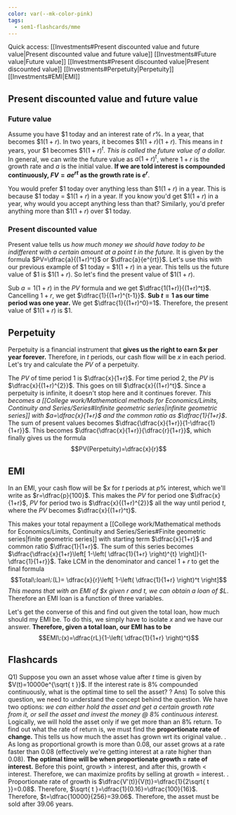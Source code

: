 ```yaml
---
color: var(--mk-color-pink)
tags:
  - sem1-flashcards/mme
---
```

Quick access:
[[Investments#Present discounted value and future value|Present discounted value and future value]]
	[[Investments#Future value|Future value]]
	[[Investments#Present discounted value|Present discounted value]]
[[Investments#Perpetuity|Perpetuity]]
[[Investments#EMI|EMI]]

## Present discounted value and future value
### Future value
Assume you have $\$1$ today and an interest rate of $r\%$. In a year, that becomes $\$1( 1+r)$. In two years, it becomes $\$1(1+r)(1+r)$. This means in $t$ years, your $\$1$ becomes $\$1(1+r)^t$. *This is called the future value of a dollar.* In general, we can write the future value as $a(1+r)^t$, where $1+r$ is the growth rate and $a$ is the initial value. **If we are told interest is compounded continuously, $FV=ae^{rt}$ as the growth rate is $e^r$**.

You would prefer $\$1$ today over anything less than $\$1(1+r)$ in a year. This is because $\$1$ today = $\$1(1+r)$ in a year. If you know you'd get $\$1(1+r)$ in a year, why would you accept anything less than that? Similarly, you'd prefer anything more than $\$1(1+r)$ over $\$1$ today.

### Present discounted value
Present value tells us *how much money we should have today to be indifferent with a certain amount at a point $t$ in the future.* It is given by the formula $PV=\dfrac{a}{(1+r)^t}$ or $\dfrac{a}{e^{rt}}$. Let's use this with our previous example of $\$1$ today = $\$1(1+r)$ in a year. This tells us the future value of $\$1$ is $\$1(1+r)$. So let's find the present value of $\$1(1+r)$.

Sub $a=1(1+r)$ in the $PV$ formula and we get $\dfrac{1(1+r)}{(1+r)^t}$. Cancelling $1+r$, we get $\dfrac{1}{(1+r)^{t-1}}$. **Sub $t=1$ as our time period was one year.** We get $\dfrac{1}{(1+r)^0}=1$. Therefore, the present value of $\$1(1+r)$ is $\$1$.

## Perpetuity
Perpetuity is a financial instrument that **gives us the right to earn $\$x$ per year forever.** Therefore, in $t$ periods, our cash flow will be $x$ in each period. Let's try and calculate the $PV$ of a perpetuity.

The $PV$ of time period $1$ is $\dfrac{x}{1+r}$. For time period $2$, the $PV$ is $\dfrac{x}{(1+r)^{2}}$. This goes on till $\dfrac{x}{(1+r)^t}$. Since a perpetuity is infinite, it doesn't stop here and it continues forever. *This becomes a [[College work/Mathematical methods for Economics/Limits, Continuity and Series/Series#Infinite geometric series|infinite geometric series]] with $a=\dfrac{x}{1+r}$ and the common ratio as $\dfrac{1}{1+r}$*. The sum of present values becomes $\dfrac{\dfrac{x}{1+r}}{1-\dfrac{1}{1+r}}$. This becomes $\dfrac{\dfrac{x}{1+r}}{\dfrac{r}{1+r}}$, which finally gives us the formula $$PV(Perpetuity)=\dfrac{x}{r}$$ 

## EMI
In an EMI, your cash flow will be $\$x$ for $t$ periods at $p\%$ interest, which we'll write as $r=\dfrac{p}{100}$. This makes the $PV$ for period one $\dfrac{x}{1+r}$, $PV$ for period two is $\dfrac{x}{(1+r)^{2}}$ all the way until period $t$, where the $PV$ becomes $\dfrac{x}{(1+r)^t}$.

This makes your total repayment a [[College work/Mathematical methods for Economics/Limits, Continuity and Series/Series#Finite geometric series|finite geometric series]] with starting term $\dfrac{x}{1+r}$ and common ratio $\dfrac{1}{1+r}$. The sum of this series becomes $\dfrac{\dfrac{x}{1+r}\left[ 1-\left( \dfrac{1}{1+r} \right)^{t} \right]}{1-\dfrac{1}{1+r}}$. Take LCM in the denominator and cancel $1+r$ to get the final formula 
$$Total\:loan\:(L)= \dfrac{x}{r}\left[ 1-\left( \dfrac{1}{1+r} \right)^t \right]$$
*This means that with an EMI of $\$x$ given $r$ and $t$, we can obtain a loan of $\$L$*. Therefore an EMI loan is a function of three variables.

Let's get the converse of this and find out given the total loan, how much should my EMI be. To do this, we simply have to isolate $x$ and we have our answer. **Therefore, given a total loan, our EMI has to be** 
$$EMI\:(x)=\dfrac{rL}{1-\left( \dfrac{1}{1+r} \right)^t}$$


## Flashcards
Q1) Suppose you own an asset whose value after $t$ time is given by $V(t)=10000e^{\sqrt{ t }}$. If the interest rate is $8\%$ compounded continuously, what is the optimal time to sell the asset?
?
Ans) To solve this question, we need to understand the concept behind the question. We have two options: *we can either hold the asset and get a certain growth rate from it, or sell the asset and invest the money @ 8% continuous interest.* Logically, we will hold the asset only if we get more than an 8% return. To find out what the rate of return is, we must find the **proportionate rate of change.** This tells us how much the asset has grown wrt its original value.
.
As long as proportional growth is more than $0.08$, our asset grows at a rate faster than $0.08$ (effectively we're getting interest at a rate higher than $0.08$). **The optimal time will be when proportionate growth = rate of interest.** Before this point, growth > interest, and after this, growth < interest. Therefore, we can maximize profits by selling at growth = interest.
.
Proportionate rate of growth is $\dfrac{V'(t)}{V(t)}=\dfrac{1}{2\sqrt{ t }}=0.08$. Therefore, $\sqrt{ t }=\dfrac{1}{0.16}=\dfrac{100}{16}$. Therefore, $t=\dfrac{10000}{256}=39.06$. Therefore, the asset must be sold after $39.06$ years.